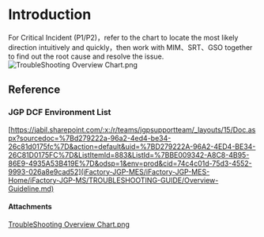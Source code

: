 # Introduction

For Critical Incident (P1/P2)，refer to the chart to locate the most likely direction intuitively and quickly，then work with MIM、SRT、GSO together to find out the root cause and resolve the issue.
![TroubleShooting Overview Chart.png](/.attachments/67570385.png)




## Reference




### JGP DCF Environment List

[https://jabil.sharepoint.com/:x:/r/teams/jgpsupportteam/_layouts/15/Doc.aspx?sourcedoc=%7Bd279222a-96a2-4ed4-be34-26c81d0175fc%7D&action=default&uid=%7BD279222A-96A2-4ED4-BE34-26C81D0175FC%7D&ListItemId=883&ListId=%7BBE009342-A8C8-4B95-86E9-4935A53B419E%7D&odsp=1&env=prod&cid=74c4c01d-75d3-4552-9993-026a8e9cad52](iFactory-JGP-MES/iFactory-JGP-MES-Home/iFactory-JGP-MS/TROUBLESHOOTING-GUIDE/Overview-Guideline.md)


#### Attachments

[TroubleShooting Overview Chart.png](/.attachments/67570385.png)
